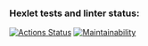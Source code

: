 ### Hexlet tests and linter status:
[![Actions Status](https://github.com/korolkevich/python-project-lvl1/workflows/hexlet-check/badge.svg)](https://github.com/korolkevich/python-project-lvl1/actions)
[![Maintainability](https://api.codeclimate.com/v1/badges/a99a88d28ad37a79dbf6/maintainability)](https://codeclimate.com/github/codeclimate/codeclimate/maintainability)